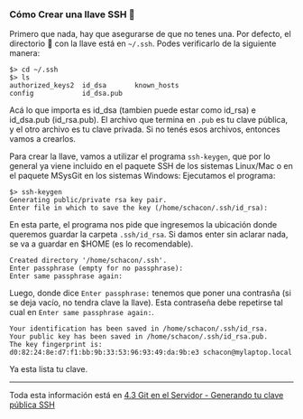 ### Cómo Crear una llave SSH 🔑

Primero que nada, hay que asegurarse de que no tenes una. Por defecto, el directorio 📁 con la llave
está en ``~/.ssh``. Podes verificarlo de la siguiente manera:


```
$> cd ~/.ssh
$> ls
authorized_keys2  id_dsa       known_hosts
config            id_dsa.pub
```

Acá lo que importa es id_dsa (tambien puede estar como id_rsa) e id_dsa.pub (id_rsa.pub). El archivo que termina
en ``.pub`` es tu clave pública, y el otro archivo es tu clave privada. Si no tenés esos archivos,
entonces vamos a crearlos.

Para crear la llave, vamos a utilizar el programa ``ssh-keygen``, que por lo general ya viene incluido en el paquete SSH de los sistemas Linux/Mac o en el paquete MSysGit en los sistemas Windows:
Ejecutamos el programa:

```
$> ssh-keygen
Generating public/private rsa key pair.
Enter file in which to save the key (/home/schacon/.ssh/id_rsa):
```
En esta parte, el programa nos pide que ingresemos la ubicación donde queremos guardar la carpeta ``.ssh/id_rsa``. Si damos enter sin aclarar nada, se va a guardar en $HOME (es lo recomendable).

```
Created directory '/home/schacon/.ssh'.
Enter passphrase (empty for no passphrase):
Enter same passphrase again:
```
Luego, donde dice ``Enter passphrase:`` tenemos que poner una contrasña (si se deja vacío, no tendra clave la llave). Esta contraseña debe repetirse tal cual en ``Enter same passphrase again:``.

```
Your identification has been saved in /home/schacon/.ssh/id_rsa.
Your public key has been saved in /home/schacon/.ssh/id_rsa.pub.
The key fingerprint is:
d0:82:24:8e:d7:f1:bb:9b:33:53:96:93:49:da:9b:e3 schacon@mylaptop.local
```
Ya esta lista tu clave.
***
Toda esta información está en [4.3 Git en el Servidor - Generando tu clave pública SSH](https://git-scm.com/book/es/v2/Git-en-el-Servidor-Generando-tu-clave-p%C3%BAblica-SSH)



